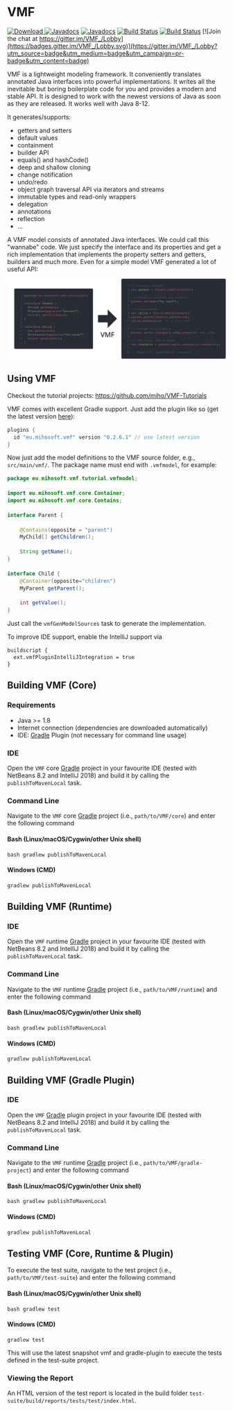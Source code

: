 VMF
=======

[ ![Download](https://api.bintray.com/packages/miho/VMF/VMF/images/download.svg) ](https://bintray.com/miho/VMF/VMF/_latestVersion)
[![Javadocs](https://www.javadoc.io/badge/eu.mihosoft.vmf/vmf.svg?color=blue&label=javadoc-core)](https://www.javadoc.io/doc/eu.mihosoft.vmf/vmf) [![Javadocs](https://www.javadoc.io/badge/eu.mihosoft.vmf/vmf-runtime.svg?color=blue&label=javadoc-runtime)](https://www.javadoc.io/doc/eu.mihosoft.vmf/vmf-runtime)
[![Build Status](https://travis-ci.org/miho/VMF.svg?branch=master)](https://travis-ci.org/miho/VMF)
[![Build Status](https://mihosoft.visualstudio.com/VMF/_apis/build/status/VMF-CI%20(YAML)?branchName=master)](https://mihosoft.visualstudio.com/VMF/_build/latest?definitionId=3&branchName=master)
[![Join the chat at https://gitter.im/VMF_/Lobby](https://badges.gitter.im/VMF_/Lobby.svg)](https://gitter.im/VMF_/Lobby?utm_source=badge&utm_medium=badge&utm_campaign=pr-badge&utm_content=badge)




VMF is a lightweight modeling framework. It conveniently translates annotated Java interfaces into powerful implementations. It writes all the inevitable but boring boilerplate code for you and provides a modern and stable API. It is designed to work with the newest versions of Java as soon as they are released. It works well with Java 8-12. 

It generates/supports:

- getters and setters
- default values
- containment
- builder API
- equals() and hashCode()
- deep and shallow cloning
- change notification
- undo/redo
- object graph traversal API via iterators and streams
- immutable types and read-only wrappers
- delegation
- annotations
- reflection
- ...

A VMF model consists of annotated Java interfaces. We could call this "wannabe" code. We just specify the interface and its properties and get a rich implementation that implements the property setters and getters, builders and much more. Even for a simple model VMF generated a lot of useful API:

<img src="resources/img/vmf-01.svg">

## Using VMF

Checkout the tutorial projects: https://github.com/miho/VMF-Tutorials

VMF comes with excellent Gradle support. Just add the plugin like so (get the latest version [here](https://plugins.gradle.org/plugin/eu.mihosoft.vmf)):

```gradle
plugins {
  id "eu.mihosoft.vmf" version "0.2.6.1" // use latest version
}
```

Now just add the model definitions to the VMF source folder, e.g., `src/main/vmf/`. The package name must end with `.vmfmodel`, for example:

```java
package eu.mihosoft.vmf.tutorial.vmfmodel;

import eu.mihosoft.vmf.core.Container;
import eu.mihosoft.vmf.core.Contains;

interface Parent {

    @Contains(opposite = "parent")
    MyChild[] getChildren();

    String getName();
}

interface Child {
    @Container(opposite="children")
    MyParent getParent();
    
    int getValue();
}
```

Just call the `vmfGenModelSources` task to generate the implementation.

To improve IDE support, enable the IntelliJ support via

```
buildscript {
  ext.vmfPluginIntelliJIntegration = true
}
```

## Building VMF (Core)

### Requirements

- Java >= 1.8
- Internet connection (dependencies are downloaded automatically)
- IDE: [Gradle](http://www.gradle.org/) Plugin (not necessary for command line usage)

### IDE

Open the `VMF` core [Gradle](http://www.gradle.org/) project in your favourite IDE (tested with NetBeans 8.2 and IntelliJ 2018) and build it
by calling the `publishToMavenLocal` task.

### Command Line

Navigate to the `VMF` core [Gradle](http://www.gradle.org/) project (i.e., `path/to/VMF/core`) and enter the following command

#### Bash (Linux/macOS/Cygwin/other Unix shell)

    bash gradlew publishToMavenLocal
    
#### Windows (CMD)

    gradlew publishToMavenLocal
    
## Building VMF (Runtime)

### IDE

Open the `VMF` runtime [Gradle](http://www.gradle.org/) project in your favourite IDE (tested with NetBeans 8.2 and IntelliJ 2018) and build it
by calling the `publishToMavenLocal` task.

### Command Line

Navigate to the `VMF` runtime [Gradle](http://www.gradle.org/) project (i.e., `path/to/VMF/runtime`) and enter the following command

#### Bash (Linux/macOS/Cygwin/other Unix shell)

    bash gradlew publishToMavenLocal
    
#### Windows (CMD)

    gradlew publishToMavenLocal    
    
## Building VMF (Gradle Plugin)

### IDE

Open the `VMF` [Gradle](http://www.gradle.org/) plugin project in your favourite IDE (tested with NetBeans 8.2 and IntelliJ 2018) and build it
by calling the `publishToMavenLocal` task.

### Command Line

Navigate to the `VMF` runtime [Gradle](http://www.gradle.org/) project (i.e., `path/to/VMF/gradle-project`) and enter the following command

#### Bash (Linux/macOS/Cygwin/other Unix shell)

    bash gradlew publishToMavenLocal
    
#### Windows (CMD)

    gradlew publishToMavenLocal 

## Testing VMF (Core, Runtime & Plugin)

To execute the test suite, navigate to the test project (i.e., `path/to/VMF/test-suite`) and enter the following command

#### Bash (Linux/macOS/Cygwin/other Unix shell)

    bash gradlew test
    
#### Windows (CMD)

    gradlew test

This will use the latest snapshot vmf and gradle-plugin to execute the tests defined in the test-suite project.

### Viewing the Report

An HTML version of the test report is located in the build folder `test-suite/build/reports/tests/test/index.html`.

